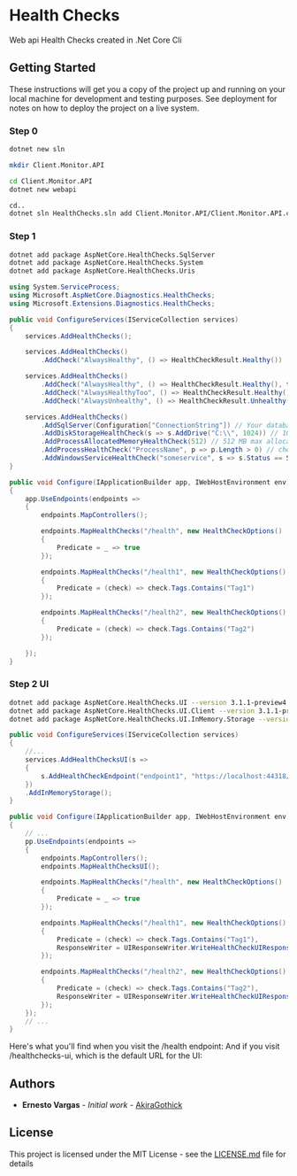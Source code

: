 # Health Checks

Web api Health Checks created in .Net Core Cli

## Getting Started

These instructions will get you a copy of the project up and running on your local machine for development and testing purposes. See deployment for notes on how to deploy the project on a live system.

### Step 0

```bash
dotnet new sln

mkdir Client.Monitor.API

cd Client.Monitor.API
dotnet new webapi

cd..
dotnet sln HealthChecks.sln add Client.Monitor.API/Client.Monitor.API.csproj

```

### Step 1

```bash
dotnet add package AspNetCore.HealthChecks.SqlServer
dotnet add package AspNetCore.HealthChecks.System
dotnet add package AspNetCore.HealthChecks.Uris
``` 

```c#
using System.ServiceProcess;
using Microsoft.AspNetCore.Diagnostics.HealthChecks;
using Microsoft.Extensions.Diagnostics.HealthChecks;

public void ConfigureServices(IServiceCollection services)
{
    services.AddHealthChecks();

    services.AddHealthChecks()
        .AddCheck("AlwaysHealthy", () => HealthCheckResult.Healthy())

    services.AddHealthChecks()
        .AddCheck("AlwaysHealthy", () => HealthCheckResult.Healthy(), tags: new[] { "Tag1" })
        .AddCheck("AlwaysHealthyToo", () => HealthCheckResult.Healthy(), tags: new[] { "Tag1" })
        .AddCheck("AlwaysUnhealthy", () => HealthCheckResult.Unhealthy(), tags: new[] { "Tag2" });

    services.AddHealthChecks()
        .AddSqlServer(Configuration["ConnectionString"]) // Your database connection string
        .AddDiskStorageHealthCheck(s => s.AddDrive("C:\\", 1024)) // 1024 MB (1 GB) free minimum
        .AddProcessAllocatedMemoryHealthCheck(512) // 512 MB max allocated memory
        .AddProcessHealthCheck("ProcessName", p => p.Length > 0) // check if process is running
        .AddWindowsServiceHealthCheck("someservice", s => s.Status == ServiceControllerStatus.Running); // check if a windows service is running
}

public void Configure(IApplicationBuilder app, IWebHostEnvironment env)
{
    app.UseEndpoints(endpoints =>
    {
        endpoints.MapControllers();

        endpoints.MapHealthChecks("/health", new HealthCheckOptions()
        {
            Predicate = _ => true
        });

        endpoints.MapHealthChecks("/health1", new HealthCheckOptions()
        {
            Predicate = (check) => check.Tags.Contains("Tag1")
        });

        endpoints.MapHealthChecks("/health2", new HealthCheckOptions()
        {
            Predicate = (check) => check.Tags.Contains("Tag2")
        });

    });
}
``` 

### Step 2 UI
```bash
dotnet add package AspNetCore.HealthChecks.UI --version 3.1.1-preview4
dotnet add package AspNetCore.HealthChecks.UI.Client --version 3.1.1-preview3
dotnet add package AspNetCore.HealthChecks.UI.InMemory.Storage --version 3.1.1-preview3
```

```c#
public void ConfigureServices(IServiceCollection services)
{
    //...
    services.AddHealthChecksUI(s =>
    {
        s.AddHealthCheckEndpoint("endpoint1", "https://localhost:44318/health");
    })
    .AddInMemoryStorage();
}

public void Configure(IApplicationBuilder app, IWebHostEnvironment env)
{
    // ...
    pp.UseEndpoints(endpoints =>
    {
        endpoints.MapControllers();
        endpoints.MapHealthChecksUI();

        endpoints.MapHealthChecks("/health", new HealthCheckOptions()
        {
            Predicate = _ => true
        });

        endpoints.MapHealthChecks("/health1", new HealthCheckOptions()
        {
            Predicate = (check) => check.Tags.Contains("Tag1"),
            ResponseWriter = UIResponseWriter.WriteHealthCheckUIResponse
        });

        endpoints.MapHealthChecks("/health2", new HealthCheckOptions()
        {
            Predicate = (check) => check.Tags.Contains("Tag2"),
            ResponseWriter = UIResponseWriter.WriteHealthCheckUIResponse
        });
    });
    // ...
}      
```

Here's what you'll find when you visit the /health endpoint:
And if you visit /healthchecks-ui, which is the default URL for the UI:

## Authors

* **Ernesto Vargas** - *Initial work* - [AkiraGothick](https://github.com/akiragothick)

## License

This project is licensed under the MIT License - see the [LICENSE.md](LICENSE.md) file for details 